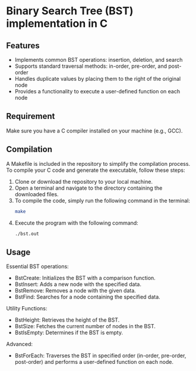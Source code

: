 
# Binary Search Tree (BST) implementation in C


## Features

- Implements common BST operations: insertion, deletion, and search
- Supports standard traversal methods: in-order, pre-order, and post-order
- Handles duplicate values by placing them to the right of the original node
- Provides a functionality to execute a user-defined function on each node
## Requirement

Make sure you have a C compiler installed on your machine (e.g., GCC).
## Compilation

A Makefile is included in the repository to simplify the compilation process.<br>
To compile your C code and generate the executable, follow these steps:

1. Clone or download the repository to your local machine.
2. Open a terminal and navigate to the directory containing the downloaded files.
3. To compile the code, simply run the following command in the terminal:
   ```bash
   make
   ```
4. Execute the program with the following command:
   ```bash
   ./bst.out
   ```

## Usage

Essential BST operations:
 
- BstCreate: Initializes the BST with a comparison function.
- BstInsert: Adds a new node with the specified data.
- BstRemove: Removes a node with the given data.
- BstFind: Searches for a node containing the specified data.

Utility Functions:
- BstHeight: Retrieves the height of the BST.
- BstSize: Fetches the current number of nodes in the BST.
- BstIsEmpty: Determines if the BST is empty.

Advanced:
- BstForEach: Traverses the BST in specified order (in-order, pre-order, post-order) and performs a user-defined function on each node.
